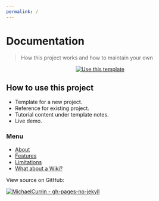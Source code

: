 ```yaml
---
permalink: /
---
```

# **Documentation**
> How this project works and how to maintain your own

<div align="center">
    <a href="https://github.com/MichaelCurrin/gh-pages-no-jekyll/generate">
        <img src="https://img.shields.io/badge/Use_this_template-Generate-2ea44f?style=for-the-badge&logo=github" alt="Use this template">
    </a>
</div>


## How to use this project

- Template for a new project.
- Reference for existing project.
- Tutorial content under template notes.
- Live demo.


### Menu

- [About](about.md)
- [Features](features.md)
- [Limitations](limitations.md)
- [What about a Wiki?](wiki.md)

View source on GitHub:

[![MichaelCurrin - gh-pages-no-jekyll](https://img.shields.io/static/v1?label=MichaelCurrin&message=gh-pages-no-jekyll&color=blue&logo=github)](https://github.com/MichaelCurrin/gh-pages-no-jekyll)
